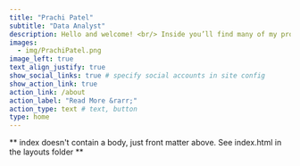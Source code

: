 ```yaml
---
title: "Prachi Patel"
subtitle: "Data Analyst"
description: Hello and welcome! <br/> Inside you’ll find many of my projects that I have done in Data Analytics.<br/> <br/> Data Analyst with four years of experience enhancing operations for organizations through information systems solutions. Proven track record of transforming specific business goals for growth and efficiency improvements into new system designs. Results-oriented analyst skilled in managing and breaking down large volumes of information. Proactive at heading off operations, workflow, and production issues by uncovering trends affecting business success. Working with Healthcare IT companies and Recruitment IT firm. Experience in BI development, ETL (SSIS), Data warehouse, Report development (SSRS/Excel/ Power BI/Tableau) support and SQL Server development.
images:
  - img/PrachiPatel.png
image_left: true
text_align_justify: true
show_social_links: true # specify social accounts in site config
show_action_link: true
action_link: /about
action_label: "Read More &rarr;"
action_type: text # text, button
type: home
---
```


** index doesn't contain a body, just front matter above.
See index.html in the layouts folder **
